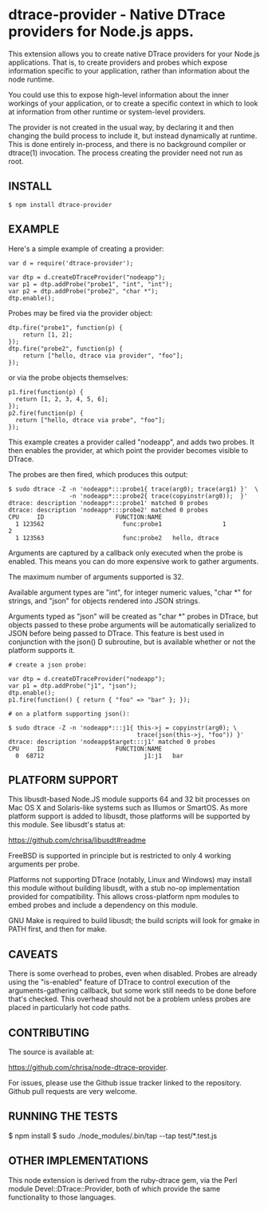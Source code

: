 # dtrace-provider - Native DTrace providers for Node.js apps.

This extension allows you to create native DTrace providers for your
Node.js applications. That is, to create providers and probes which
expose information specific to your application, rather than
information about the node runtime.

You could use this to expose high-level information about the inner
workings of your application, or to create a specific context in which
to look at information from other runtime or system-level providers. 

The provider is not created in the usual way, by declaring it and then
changing the build process to include it, but instead dynamically at
runtime. This is done entirely in-process, and there is no background
compiler or dtrace(1) invocation. The process creating the provider
need not run as root.

## INSTALL

    $ npm install dtrace-provider

## EXAMPLE

Here's a simple example of creating a provider:

    var d = require('dtrace-provider');

    var dtp = d.createDTraceProvider("nodeapp");
    var p1 = dtp.addProbe("probe1", "int", "int");
    var p2 = dtp.addProbe("probe2", "char *");
    dtp.enable();	   

Probes may be fired via the provider object:

    dtp.fire("probe1", function(p) {
        return [1, 2];
    });
    dtp.fire("probe2", function(p) { 
        return ["hello, dtrace via provider", "foo"];
    });

or via the probe objects themselves:

    p1.fire(function(p) {
      return [1, 2, 3, 4, 5, 6];
    });
    p2.fire(function(p) {
      return ["hello, dtrace via probe", "foo"];
    });

This example creates a provider called "nodeapp", and adds two
probes. It then enables the provider, at which point the provider
becomes visible to DTrace.

The probes are then fired, which produces this output:

    $ sudo dtrace -Z -n 'nodeapp*:::probe1{ trace(arg0); trace(arg1) }'  \
                     -n 'nodeapp*:::probe2{ trace(copyinstr(arg0));  }'
    dtrace: description 'nodeapp*:::probe1' matched 0 probes
    dtrace: description 'nodeapp*:::probe2' matched 0 probes
    CPU     ID                    FUNCTION:NAME
      1 123562                      func:probe1                 1                2
      1 123563                      func:probe2   hello, dtrace                    

Arguments are captured by a callback only executed when the probe is
enabled. This means you can do more expensive work to gather arguments.

The maximum number of arguments supported is 32. 

Available argument types are "int", for integer numeric values,
"char *" for strings, and "json" for objects rendered into JSON strings.

Arguments typed as "json" will be created as "char *" probes in
DTrace, but objects passed to these probe arguments will be
automatically serialized to JSON before being passed to DTrace. This
feature is best used in conjunction with the json() D subroutine, but
is available whether or not the platform supports it.

    # create a json probe:

    var dtp = d.createDTraceProvider("nodeapp");
    var p1 = dtp.addProbe("j1", "json");
    dtp.enable();
    p1.fire(function() { return { "foo" => "bar" }; });

    # on a platform supporting json():

    $ sudo dtrace -Z -n 'nodeapp*:::j1{ this->j = copyinstr(arg0); \
                                        trace(json(this->j, "foo")) }'
    dtrace: description 'nodeapp$target:::j1' matched 0 probes
    CPU     ID                    FUNCTION:NAME
      0  68712                            j1:j1   bar

## PLATFORM SUPPORT

This libusdt-based Node.JS module supports 64 and 32 bit processes on
Mac OS X and Solaris-like systems such as Illumos or SmartOS. As more
platform support is added to libusdt, those platforms will be
supported by this module. See libusdt's status at:

  https://github.com/chrisa/libusdt#readme

FreeBSD is supported in principle but is restricted to only 4 working
arguments per probe.

Platforms not supporting DTrace (notably, Linux and Windows) may
install this module without building libusdt, with a stub no-op
implementation provided for compatibility. This allows cross-platform
npm modules to embed probes and include a dependency on this module.

GNU Make is required to build libusdt; the build scripts will look for
gmake in PATH first, and then for make.

## CAVEATS

There is some overhead to probes, even when disabled. Probes are
already using the "is-enabled" feature of DTrace to control execution
of the arguments-gathering callback, but some work still needs to be
done before that's checked. This overhead should not be a problem
unless probes are placed in particularly hot code paths.

## CONTRIBUTING

The source is available at:

  https://github.com/chrisa/node-dtrace-provider.

For issues, please use the Github issue tracker linked to the
repository. Github pull requests are very welcome. 

## RUNNING THE TESTS

   $ npm install
   $ sudo ./node_modules/.bin/tap --tap test/*.test.js

## OTHER IMPLEMENTATIONS

This node extension is derived from the ruby-dtrace gem, via the Perl
module Devel::DTrace::Provider, both of which provide the same
functionality to those languages.
